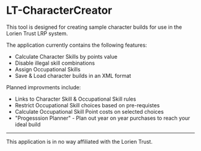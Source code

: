 # LT-CharacterCreator

This tool is designed for creating sample character builds for use in the Lorien Trust LRP system.

The application currently contains the following features:
* Calculate Character Skills by points value
* Disable illegal skill combinations
* Assign Occupational Skills
* Save & Load character builds in an XML format

Planned improvments include:
* Links to Character Skill & Occupational Skill rules
* Restrict Occupational Skill choices based on pre-requistes
* Calculate Occupational Skill Point costs on selected choices
* "Progesssion Planner" - Plan out year on year purchases to reach your ideal build
 
---

This application is in no way affiliated with the Lorien Trust.
